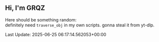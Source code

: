 ## Hi, I'm GRQZ
Here should be something random:  
definitely need `traverse_obj` in my own scripts. gonna steal it from yt-dlp.


Last Update: 2025-06-25 06:17:14.562053+00:00
